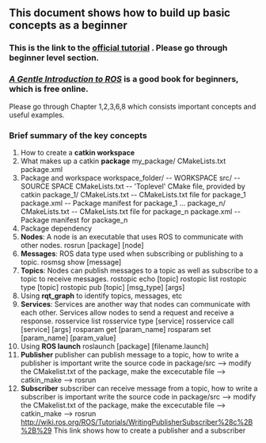 ## This document shows how to build up basic concepts as a beginner

### This is the link to the [official tutorial](http://wiki.ros.org/ROS/Tutorials/) . Please go through beginner level section.

### [*A Gentle Introduction to ROS*](https://cse.sc.edu/~jokane/agitr/ ) is a good book for beginners, which is free online. 
Please go through Chapter 1,2,3,6,8 which consists important concepts and useful examples.

### Brief summary of the key concepts
1. How to create a **catkin workspace**
2. What makes up a catkin **package**
my_package/
  CMakeLists.txt
  package.xml
3. Package and workspace
workspace_folder/        -- WORKSPACE
  src/                   -- SOURCE SPACE
    CMakeLists.txt       -- 'Toplevel' CMake file, provided by catkin
    package_1/
      CMakeLists.txt     -- CMakeLists.txt file for package_1
      package.xml        -- Package manifest for package_1
    ...
    package_n/
      CMakeLists.txt     -- CMakeLists.txt file for package_n
      package.xml        -- Package manifest for package_n
4. Package dependency
5. **Nodes**: A node is an executable that uses ROS to communicate with other nodes.
  rosrun [package] [node]
6. **Messages**: ROS data type used when subscribing or publishing to a topic.
  rosmsg show [message]
7. **Topics**: Nodes can publish messages to a topic as well as subscribe to a topic to receive messages.
  rostopic echo [topic]
  rostopic list
  rostopic type [topic]
  rostopic pub [topic] [msg_type] [args]
8. Using **rqt_graph** to identify topics, messages, etc
9. **Services**: Services are another way that nodes can communicate with each other. Services allow nodes to send a request and receive a response.
  rosservice list
  rosservice type [service]
  rosservice call [service] [args]
  rosparam get [param_name]
  rosparam set [param_name] [param_value]
10. Using **ROS launch**
  roslaunch [package] [filename.launch]
11. **Publisher**
  publisher can publish message to a topic, how to write a publisher is important
  write the source code in package/src --> modify the CMakelist.txt of the package, make the excecutable file --> catkin_make --> rosrun
12. **Subscriber**
  subscriber can receive message from a topic, how to write a subscriber is important
  write the source code in package/src --> modify the CMakelist.txt of the package, make the excecutable file --> catkin_make --> rosrun
  http://wiki.ros.org/ROS/Tutorials/WritingPublisherSubscriber%28c%2B%2B%29 This link shows how to create a publisher and a subscriber
